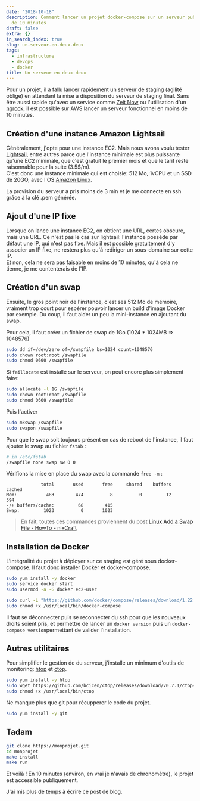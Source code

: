 ```yaml
---
date: "2018-10-18"
description: Comment lancer un projet docker-compose sur un serveur publique en moins
  de 10 minutes
draft: false
extra: {}
in_search_index: true
slug: un-serveur-en-deux-deux
tags:
  - infrastructure
  - devops
  - docker
title: Un serveur en deux deux
---
```


Pour un projet, il a fallu lancer rapidement un serveur de staging (agilité oblige) en attendant la mise à disposition du serveur de staging final. Sans être aussi rapide qu'avec un service comme [Zeit Now](https://zeit.co/now) ou l'utilisation d'un [ngrock](https://ngrok.com/), il est possible sur AWS lancer un serveur fonctionnel en moins de 10 minutes.

## Création d'une instance Amazon Lightsail

Généralement, j'opte pour une instance EC2. Mais nous avons voulu tester [Lightsail](https://lightsail.aws.amazon.com), entre autres parce que l'instance minimale est plus puissante qu'une EC2 minimale, que c'est gratuit le premier mois et que le tarif reste raisonnable pour la suite (3.5$/m).    
C'est donc une instance minimale qui est choisie: 512 Mo, 1vCPU et un SSD de 20GO, avec l'OS [Amazon Linux](https://aws.amazon.com/fr/amazon-linux-ami/).

La provision du serveur a pris moins de 3 min et je me connecte en ssh grâce à la clé .pem générée.

## Ajout d'une IP fixe

Lorsque on lance une instance EC2, on obtient une URL, certes obscure, mais une URL. Ce n'est pas le cas sur lightsail: l'instance possède par défaut une IP, qui n'est pas fixe. Mais il est possible gratuitement d'y associer un IP fixe, ne restera plus qu'à rediriger un sous-domaine sur cette IP.    
Et non, cela ne sera pas faisable en moins de 10 minutes, qu'à cela ne tienne, je me contenterais de l'IP.

## Création d'un swap

Ensuite, le gros point noir de l'instance, c'est ses 512 Mo de mémoire, vraiment trop court pour espérer pouvoir lancer un build d'image Docker par exemple. Du coup, il faut aider un peu la mini-instance en ajoutant du swap.

Pour cela, il faut créer un fichier de swap de 1Go (1024 * 1024MB => 1048576)

```bash
sudo dd if=/dev/zero of=/swapfile bs=1024 count=1048576
sudo chown root:root /swapfile
sudo chmod 0600 /swapfile
```

Si `faillocate` est installé sur le serveur, on peut encore plus simplement faire:

```bash
sudo allocate -l 1G /swapfile
sudo chown root:root /swapfile
sudo chmod 0600 /swapfile
```

Puis l'activer

```bash
sudo mkswap /swapfile
sudo swapon /swapfile
```

Pour que le swap soit toujours présent en cas de reboot de l'instance, il faut ajouter le swap au fichier `fstab` :

```bash
# in /etc/fstab
/swapfile none swap sw 0 0
```

Vérifions la mise en place du swap avec la commande `free -m` :

```
             total       used       free     shared    buffers     cached
Mem:           483        474          8          0         12        394
-/+ buffers/cache:         68        415
Swap:         1023          0       1023
```

 > En fait, toutes ces commandes proviennent du post [Linux Add a Swap File - HowTo - nixCraft](https://www.cyberciti.biz/faq/linux-add-a-swap-file-howto/)

## Installation de Docker

L'intégralité du projet à déployer sur ce staging est géré sous docker-compose. Il faut donc installer Docker et docker-compose.

```bash
sudo yum install -y docker
sudo service docker start
sudo usermod -a -G docker ec2-user

sudo curl -L "https://github.com/docker/compose/releases/download/1.22.0/docker-compose-$(uname -s)-$(uname -m)" -o /usr/local/bin/docker-compose
sudo chmod +x /usr/local/bin/docker-compose
```

Il faut se déconnecter puis se reconnecter du ssh pour que les nouveaux droits soient pris, et permettre de lancer un `docker version` puis un `docker-compose version`permettant de valider l'installation.

## Autres utilitaires

Pour simplifier le gestion de du serveur, j'installe un minimum d'outils de monitoring: [htop](https://hisham.hm/htop/) et [ctop](https://github.com/bcicen/ctop).

```bash
sudo yum install -y htop
sudo wget https://github.com/bcicen/ctop/releases/download/v0.7.1/ctop-0.7.1-linux-amd64 -O /usr/local/bin/ctop
sudo chmod +x /usr/local/bin/ctop
```

Ne manque plus que git pour récupperer le code du projet.

```bash
sudo yum install -y git 
```

## Tadam

```bash
git clone https://monprojet.git
cd monprojet
make install
make run
```

Et voilà ! En 10 minutes (environ, en vrai je n'avais de chronomètre), le projet est accessible publiquement.

J'ai mis plus de temps à écrire ce post de blog.
